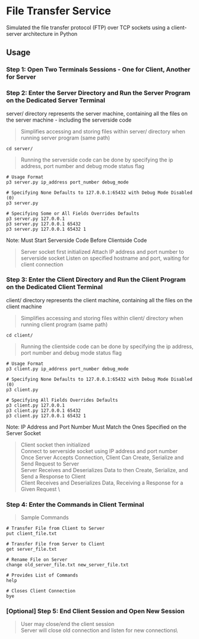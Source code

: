 # File Transfer Service

Simulated the file transfer protocol (FTP) over TCP sockets using a client-server architecture in Python

## Usage

### Step 1: Open Two Terminals Sessions - One for Client, Another for Server

### Step 2: Enter the Server Directory and Run the Server Program on the Dedicated Server Terminal

server/ directory represents the server machine, containing all the files on the server machine - including the serverside code

> Simplifies accessing and storing files within server/ directory when running server program (same path)

```
cd server/
```

> Running the serverside code can be done by specifying the ip address, port number and debug mode status flag

```
# Usage Format
p3 server.py ip_address port_number debug_mode

# Specifying None Defaults to 127.0.0.1:65432 with Debug Mode Disabled (0)
p3 server.py

# Specifying Some or All Fields Overrides Defaults
p3 server.py 127.0.0.1
p3 server.py 127.0.0.1 65432
p3 server.py 127.0.0.1 65432 1
```

Note: Must Start Serverside Code Before Clientside Code

> Server socket first initialized
> Attach IP address and port number to serverside socket
> Listen on specified hostname and port, waiting for client connection

### Step 3: Enter the Client Directory and Run the Client Program on the Dedicated Client Terminal

client/ directory represents the client machine, containing all the files on the client machine

> Simplifies accessing and storing files within client/ directory when running client program (same path)

```
cd client/
```

> Running the clientside code can be done by specifying the ip address, port number and debug mode status flag

```
# Usage Format
p3 client.py ip_address port_number debug_mode

# Specifying None Defaults to 127.0.0.1:65432 with Debug Mode Disabled (0)
p3 client.py

# Specifying All Fields Overrides Defaults
p3 client.py 127.0.0.1
p3 client.py 127.0.0.1 65432
p3 client.py 127.0.0.1 65432 1
```

Note: IP Address and Port Number Must Match the Ones Specified on the Server Socket

> Client socket then initialized \
> Connect to serverside socket using IP address and port number \
> Once Server Accepts Connection, Client Can Create, Serialize and Send Request to Server \
> Server Receives and Deserializes Data to then Create, Serialize, and Send a Response to Client \
> Client Receives and Deserializes Data, Receiving a Response for a Given Request \

### Step 4: Enter the Commands in Client Terminal

> Sample Commands

```
# Transfer File from Client to Server
put client_file.txt

# Transfer File from Server to Client
get server_file.txt

# Rename File on Server
change old_server_file.txt new_server_file.txt

# Provides List of Commands
help

# Closes Client Connection
bye
```

### [Optional] Step 5: End Client Session and Open New Session

> User may close/end the client session \
> Server will close old connection and listen for new connections\
